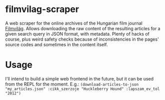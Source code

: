filmvilag-scraper
===

A web scraper for the online archives of the Hungarian film journal [Filmvilág](http://www.filmvilag.hu). Allows downloading the raw content of the resulting articles for a given search query in JSON format, with metadata. Plenty of hacks of course, plus weird safety checks because of inconsistencies in the pages' source codes and sometimes in the content itself.

Usage
===

I'll intend to build a simple web frontend in the future, but it can be used from the REPL for the moment.
E.g.: `(download-articles-to-json "my_articles.json" :cikk_szerzoje "Huckleberry Hound" :lapszam_ev_tol "2012")`
